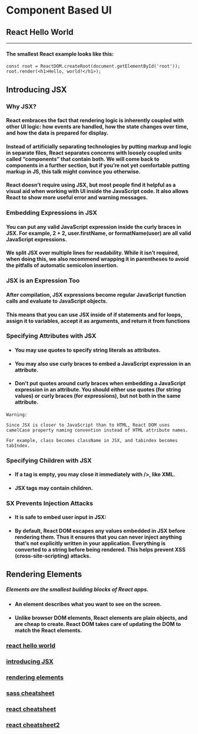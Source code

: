 # Component Based UI
## React Hello World
***
#### The smallest React example looks like this:
```
const root = ReactDOM.createRoot(document.getElementById('root'));
root.render(<h1>Hello, world!</h1>);
```
## Introducing JSX
### Why JSX?
#### React embraces the fact that rendering logic is inherently coupled with other UI logic: how events are handled, how the state changes over time, and how the data is prepared for display.

#### Instead of artificially separating technologies by putting markup and logic in separate files, React separates concerns with loosely coupled units called “components” that contain both. We will come back to components in a further section, but if you’re not yet comfortable putting markup in JS, this talk might convince you otherwise.

#### React doesn’t require using JSX, but most people find it helpful as a visual aid when working with UI inside the JavaScript code. It also allows React to show more useful error and warning messages.

### Embedding Expressions in JSX
#### You can put any valid JavaScript expression inside the curly braces in JSX. For example, 2 + 2, user.firstName, or formatName(user) are all valid JavaScript expressions.
#### We split JSX over multiple lines for readability. While it isn’t required, when doing this, we also recommend wrapping it in parentheses to avoid the pitfalls of automatic semicolon insertion.

### JSX is an Expression Too
#### After compilation, JSX expressions become regular JavaScript function calls and evaluate to JavaScript objects.

#### This means that you can use JSX inside of if statements and for loops, assign it to variables, accept it as arguments, and return it from functions

### Specifying Attributes with JSX

* #### You may use quotes to specify string literals as attributes.
* #### You may also use curly braces to embed a JavaScript expression in an attribute.
* #### Don’t put quotes around curly braces when embedding a JavaScript expression in an attribute. You should either use quotes (for string values) or curly braces (for expressions), but not both in the same attribute.
```
Warning:

Since JSX is closer to JavaScript than to HTML, React DOM uses camelCase property naming convention instead of HTML attribute names.

For example, class becomes className in JSX, and tabindex becomes tabIndex.
```
### Specifying Children with JSX
* #### If a tag is empty, you may close it immediately with />, like XML.

* #### JSX tags may contain children.

### SX Prevents Injection Attacks
* #### It is safe to embed user input in JSX:

* #### By default, React DOM escapes any values embedded in JSX before rendering them. Thus it ensures that you can never inject anything that’s not explicitly written in your application. Everything is converted to a string before being rendered. This helps prevent XSS (cross-site-scripting) attacks.
## Rendering Elements
##### Elements are the smallest building blocks of React apps.

* #### An element describes what you want to see on the screen.
* #### Unlike browser DOM elements, React elements are plain objects, and are cheap to create. React DOM takes care of updating the DOM to match the React elements.

### [react hello world](https://reactjs.org/docs/hello-world.html)
### [introducing JSX](https://reactjs.org/docs/introducing-jsx.html)
### [rendering elements](https://reactjs.org/docs/rendering-elements.html)
### [sass cheatsheet](https://devhints.io/sass)
### [react cheatsheet](https://devhints.io/react)
### [react cheatsheet2](https://reactcheatsheet.com/)

